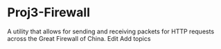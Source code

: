 # Proj3-Firewall
A utility that allows for sending and receiving packets for HTTP requests across the Great Firewall of China. Edit
Add topics
